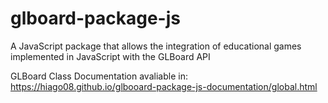 # glboard-package-js
 A JavaScript package that allows the integration of educational games implemented in JavaScript with the GLBoard API

GLBoard Class Documentation avaliable in: https://hiago08.github.io/glbooard-package-js-documentation/global.html
